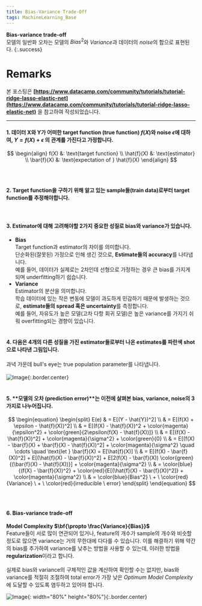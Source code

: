 ```yaml
---
title: Bias-Variance Trade-Off
tags: MachineLearning_Base
---
```


**Bias-variance trade-off** <br> 모델의 일반화 오차는 모델의 $Bias^2$와 $Variance$과 데이터의 $noise$의 합으로 표현된다.
{:.success}

<!--more-->

# Remarks
본 포스팅은 **[https://www.datacamp.com/community/tutorials/tutorial-ridge-lasso-elastic-net](https://www.datacamp.com/community/tutorials/tutorial-ridge-lasso-elastic-net)** 을 참고하여 작성되었습니다.

---

#### 1. 데이터 X와 Y가 어떠한 target function (true function) $f(X)$와 noise $\epsilon$에 대하여, $Y = f(X) + \epsilon$ 의 관계를 가진다고 가정합니다.
$$
\begin{align}
f(X) &: \text{target function} \\
\hat{f}(X) &: \text{estimator} \\
\bar{f}(X) &: \text{expectation of } \hat{f}(X)
\end{align}
$$
<br> <br>

#### 2. Target function을 구하기 위해 알고 있는 sample들(train data)로부터 target function를 추정해야합니다.
<br>

#### 3. Estimator에 대해 고려해야할 2가지 중요한 성질로 **bias**와 **variance**가 있습니다.
- **Bias** <br>
Target function과 estimator의 차이를 의미합니다. <br>
단순화된(잘못된) 가정으로 인해 생긴 것으로, **Estimate들의 accuracy**를 나타냅니다. <br>
예를 들어, 데이터가 실제로는 2차인데 선형으로 가정하는 경우 큰 bias를 가지게 되며 underfitting하기 쉽습니다. <br>
- **Variance** <br>
Estimator의 분산을 의미합니다. <br>
학습 데이터에 있는 작은 변동에 모델이 과도하게 민감하기 때문에 발생하는 것으로, **estimate들의 spread 혹은 uncertainty**를 측정합니다. <br>
예를 들어, 자유도가 높은 모델(고차 다항 회귀 모델)은 높은 variance를 가지기 쉬워 overfitting되는 경향이 있습니다.
<br> <br>

#### 4. 다음은 4개의 다른 성질을 가진 estimator들로부터 나온 estimates를 파란색 shot으로 나타낸 그림입니다.
과녁 가운데 bull's eye는 true population parameter를 나타냅니다. <br> <br>
![Image](https://res.cloudinary.com/dyd911kmh/image/upload/f_auto,q_auto:best/v1543418451/bias_vs_variance_swxhxx.jpg){:.border.center}
<br> <br>

#### 5. **모델의 오차 (prediction error)**는 이전에 살펴본 **bias, variance, noise**의 3가지로 나누어집니다.

$$
\begin{equation}
\begin{split}
E(e) & = E[(Y - \hat{Y})^2] \\
 & = E[(f(X) + \epsilon - \hat{f}(X))^2] \\
 & = E[(f(X) - \hat{f}(X))^2 + \color{magenta}{\epsilon^2} + \color{green}{2\epsilon(f(X) - \hat{f}(X))]} \\
 & = E[(f(X) - \hat{f}(X))^2] + \color{magenta}{\sigma^2} + \color{green}{0} \\
 & = E[(f(X) - \bar{f}(X) + \bar{f}(X) - \hat{f}(X))^2] + \color{magenta}{\sigma^2} \quad \cdots \quad \text{let } \bar{f}(X) = E[\hat{f}(X)] \\
 & = E[(f(X) - \bar{f}(X))^2] + E[(\hat{f}(X) - \bar{f}(X))^2] + E[2(f(X) - \bar{f}(X)) \color{green}{(\bar{f}(X) - \hat{f}(X))}] + \color{magenta}{\sigma^2} \\
 & = \color{blue}{(f(X) - \bar{f}(X))^2} + \color{red}{E[(\hat{f}(X) - \bar{f}(X))^2]} + \color{magenta}{\sigma^2} \\
 & = \color{blue}{Bias^2} \ + \ \color{red}{Variance} \ + \ \color{red}{irreducible \ error}
\end{split}
\end{equation}
$$
<br> <br>

#### 6. Bias-variance trade-off
**Model Complexity $\bf{\propto \frac{Variance}{Bias}}$** <br>
Feature들이 서로 많이 연관되어 있거나, feature의 개수가 sample의 개수와 비슷할 정도로 많으면 variance는 거의 무한대에 다다를 수 있습니다. 이를 해결하기 위해 약간의 bias를 추가하여 variance를 낮추는 방법을 사용할 수 있는데, 이러한 방법을 **regularization**이라고 합니다. <br> <br>
실제로 bias와 variance의 구체적인 값을 계산하여 확인할 수는 없지만, bias와 variance를 적절히 조절하여 total error가 가장 낮은 *Optimum Model Complexity*에 도달할 수 있도록 염두하고 있어야 합니다.

![Image](https://res.cloudinary.com/dyd911kmh/image/upload/f_auto,q_auto:best/v1543418451/tradeoff_sevifm.png){: width="80%" height="80%"}{:.border.center}

